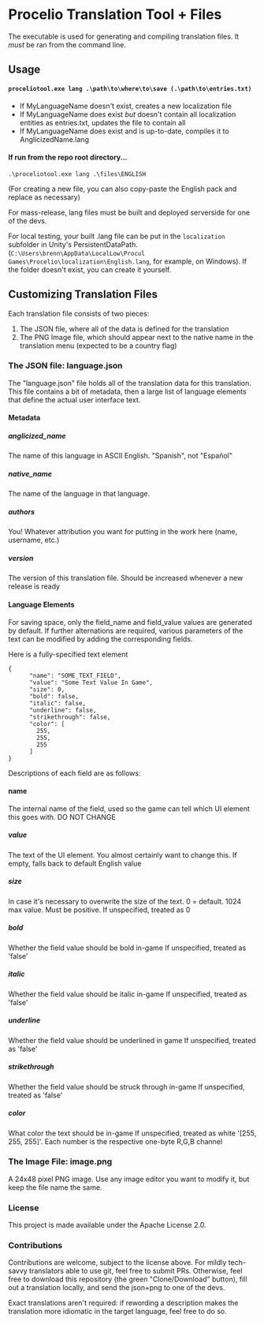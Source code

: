 # Procelio Translation Tool + Files

The executable is used for generating and compiling translation files. It *must* be ran from the command line.

## Usage

#### `proceliotool.exe lang .\path\to\where\to\save (.\path\to\entries.txt)`
- If MyLanguageName doesn't exist, creates a new localization file
- If MyLanguageName does exist _but_ doesn't contain all localization entities as entries.txt, updates the file to contain all
- If MyLanguageName does exist and is up-to-date, compiles it to AnglicizedName.lang

#### If run from the repo root directory...
`.\proceliotool.exe lang .\files\ENGLISH`

(For creating a new file, you can also copy-paste the English pack and replace as necessary)


For mass-release, lang files must be built and deployed serverside for one of the devs.

For local testing, your built .lang file can be put in the `localization` subfolder in Unity's PersistentDataPath. (`C:\Users\brenn\AppData\LocalLow\Procul Games\Procelio\localization\English.lang`, for example, on Windows). If the folder doesn't exist, you can create it yourself.


## Customizing Translation Files
Each translation file consists of two pieces:
1) The JSON file, where all of the data is defined for the translation
2) The PNG Image file, which should appear next to the native name in the translation menu (expected to be a country flag)

### The JSON file: language.json
The "language.json" file holds all of the translation data for this translation.
This file contains a bit of metadata, then a large list of language elements that define the actual user interface text.

#### Metadata

##### anglicized_name
The name of this language in ASCII English. "Spanish", not "Español"

##### native_name
The name of the language in that language. 

##### authors
You! Whatever attribution you want for putting in the work here (name, username, etc.)

##### version
The version of this translation file. Should be increased whenever a new release is ready

#### Language Elements
For saving space, only the field_name and field_value values are generated by default.
If further alternations are required, various parameters of the text can be modified by adding the corresponding fields.

Here is a fully-specified text element
```
{
      "name": "SOME_TEXT_FIELD",
      "value": "Some Text Value In Game",
      "size": 0,
      "bold": false,
      "italic": false,
      "underline": false,
      "strikethrough": false,
      "color": [
        255,
        255,
        255
      ]
}
```
Descriptions of each field are as follows:

#### name
The internal name of the field, used so the game can tell which UI element this goes with.
DO NOT CHANGE

##### value
The text of the UI element. You almost certainly want to change this. If empty, falls back to default English value

##### size
In case it's necessary to overwrite the size of the text. 0 = default. 1024 max value. Must be positive.
If unspecified, treated as 0

##### bold
Whether the field value should be bold in-game
If unspecified, treated as 'false'

##### italic
Whether the field value should be italic in-game
If unspecified, treated as 'false'

##### underline
Whether the field value should be underlined in game
If unspecified, treated as 'false'

##### strikethrough
Whether the field value should be struck through in-game
If unspecified, treated as 'false'

##### color
What color the text should be in-game
If unspecified, treated as white '[255, 255, 255]'. Each number is the respective one-byte R,G,B channel

### The Image File: image.png
A 24x48 pixel PNG image.
Use any image editor you want to modify it, but keep the file name the same.



### License
This project is made available under the Apache License 2.0.

### Contributions
Contributions are welcome, subject to the license above.
For mildly tech-savvy translators able to use git, feel free to submit PRs.
Otherwise, feel free to download this repository (the green "Clone/Download" button), fill out a translation locally, and send the json+png to one of the devs.

Exact translations aren't required: if rewording a description makes the translation more idiomatic in the target language, feel free to do so.
